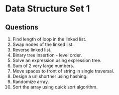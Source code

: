 # Data Structure Set 1
## Questions
1. Find length of loop in the linked list.
2. Swap nodes of the linked list.
3. Reverse linked list.
4. Binary tree insertion - level order.
5. Solve an expression using expression tree.
6. Sum of 2 very large numbers.
7. Move spaces to front of string in single traversal.
8. Design a url shortner using hashing.
9. Randomize array.
10. Sort the array using quick sort algorithm.


